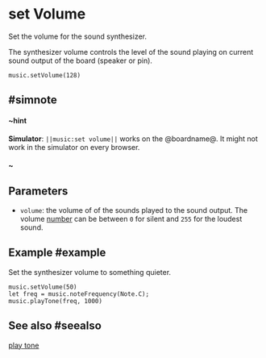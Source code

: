# set Volume

Set the volume for the sound synthesizer.

The synthesizer volume controls the
level of the sound playing on current sound output of the board (speaker or pin).

```sig
music.setVolume(128)
```

## #simnote
#### ~hint
**Simulator**: ``||music:set volume||`` works on the @boardname@. It might not work in the simulator on every browser.
#### ~

## Parameters

* ``volume``: the volume of of the sounds played to the sound output. The volume [number](/types/number) can be between `0` for silent and `255` for the loudest sound.

## Example #example

Set the synthesizer volume to something quieter.

```blocks
music.setVolume(50)
let freq = music.noteFrequency(Note.C);
music.playTone(freq, 1000)
```

## See also #seealso

[play tone](/reference/music/play-tone)
